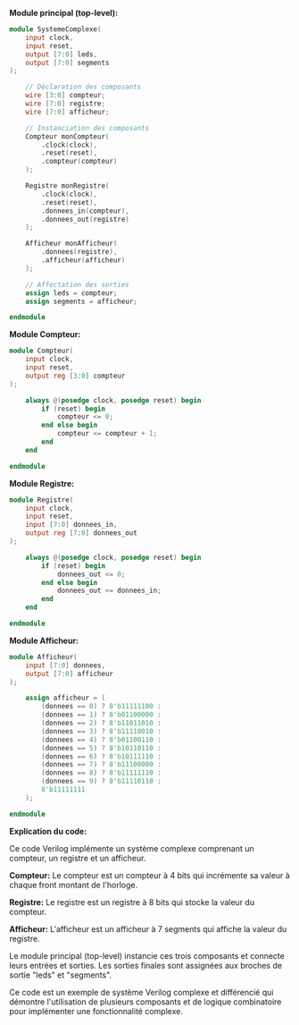 **Module principal (top-level):**

```verilog
module SystemeComplexe(
    input clock,
    input reset,
    output [7:0] leds,
    output [7:0] segments
);

    // Déclaration des composants
    wire [3:0] compteur;
    wire [7:0] registre;
    wire [7:0] afficheur;

    // Instanciation des composants
    Compteur monCompteur(
        .clock(clock),
        .reset(reset),
        .compteur(compteur)
    );

    Registre monRegistre(
        .clock(clock),
        .reset(reset),
        .donnees_in(compteur),
        .donnees_out(registre)
    );

    Afficheur monAfficheur(
        .donnees(registre),
        .afficheur(afficheur)
    );

    // Affectation des sorties
    assign leds = compteur;
    assign segments = afficheur;

endmodule
```

**Module Compteur:**

```verilog
module Compteur(
    input clock,
    input reset,
    output reg [3:0] compteur
);

    always @(posedge clock, posedge reset) begin
        if (reset) begin
            compteur <= 0;
        end else begin
            compteur <= compteur + 1;
        end
    end

endmodule
```

**Module Registre:**

```verilog
module Registre(
    input clock,
    input reset,
    input [7:0] donnees_in,
    output reg [7:0] donnees_out
);

    always @(posedge clock, posedge reset) begin
        if (reset) begin
            donnees_out <= 0;
        end else begin
            donnees_out <= donnees_in;
        end
    end

endmodule
```

**Module Afficheur:**

```verilog
module Afficheur(
    input [7:0] donnees,
    output [7:0] afficheur
);

    assign afficheur = (
        (donnees == 0) ? 8'b11111100 :
        (donnees == 1) ? 8'b01100000 :
        (donnees == 2) ? 8'b11011010 :
        (donnees == 3) ? 8'b11110010 :
        (donnees == 4) ? 8'b01100110 :
        (donnees == 5) ? 8'b10110110 :
        (donnees == 6) ? 8'b10111110 :
        (donnees == 7) ? 8'b11100000 :
        (donnees == 8) ? 8'b11111110 :
        (donnees == 9) ? 8'b11110110 :
        8'b11111111
    );

endmodule
```

**Explication du code:**

Ce code Verilog implémente un système complexe comprenant un compteur, un registre et un afficheur.

**Compteur:** Le compteur est un compteur à 4 bits qui incrémente sa valeur à chaque front montant de l'horloge.

**Registre:** Le registre est un registre à 8 bits qui stocke la valeur du compteur.

**Afficheur:** L'afficheur est un afficheur à 7 segments qui affiche la valeur du registre.

Le module principal (top-level) instancie ces trois composants et connecte leurs entrées et sorties. Les sorties finales sont assignées aux broches de sortie "leds" et "segments".

Ce code est un exemple de système Verilog complexe et différencié qui démontre l'utilisation de plusieurs composants et de logique combinatoire pour implémenter une fonctionnalité complexe.
